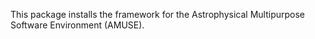 This package installs the framework for the Astrophysical Multipurpose Software Environment (AMUSE).
